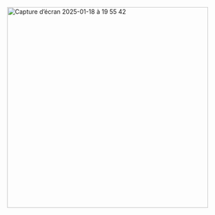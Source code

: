 <img width="466" alt="Capture d’écran 2025-01-18 à 19 55 42" src="https://github.com/user-attachments/assets/20f654ee-102d-4321-add7-64962fb1d4ae" />
